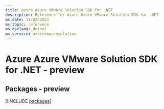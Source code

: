 ```yaml
---
title: Azure Azure VMware Solution SDK for .NET
description: Reference for Azure Azure VMware Solution SDK for .NET
ms.date: 11/02/2023
ms.topic: reference
ms.devlang: dotnet
ms.service: azurevmwaresolution
---
```

# Azure Azure VMware Solution SDK for .NET - preview
## Packages - preview
[!INCLUDE [packages](azure-vmware-solution-index.md)]